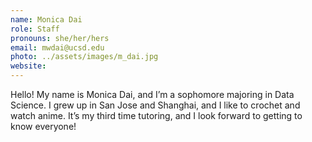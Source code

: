 ```yaml
---
name: Monica Dai
role: Staff
pronouns: she/her/hers
email: mwdai@ucsd.edu
photo: ../assets/images/m_dai.jpg
website: 
---
```

Hello! My name is Monica Dai, and I’m a sophomore majoring in Data Science. I grew up in San Jose and Shanghai, and I like to crochet and watch anime. It’s my third time tutoring, and I look forward to getting to know everyone!